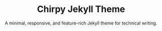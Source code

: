 <div align="center">

  # Chirpy Jekyll Theme

  A minimal, responsive, and feature-rich Jekyll theme for technical writing.
  
</div>